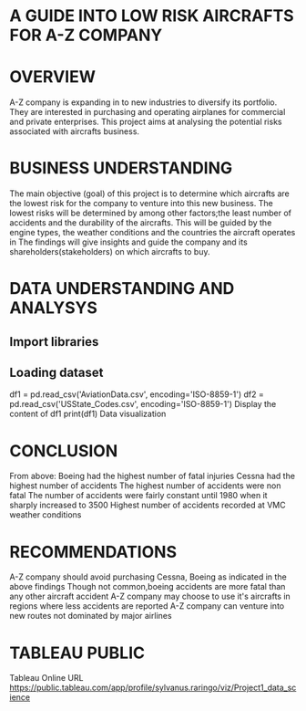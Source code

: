 # A GUIDE INTO LOW RISK AIRCRAFTS FOR A-Z COMPANY

# OVERVIEW

A-Z company is expanding in to new industries to diversify its portfolio.
They are interested in purchasing and operating airplanes for commercial and private enterprises.
This project aims at analysing the potential risks associated with aircrafts business.

# BUSINESS UNDERSTANDING #
The main objective (goal) of this project is to determine which aircrafts are the lowest risk for the company to venture into this new business.
The lowest risks will be determined by among other factors;the least number of accidents and the durability of the aircrafts. 
This will be guided by the engine types, the weather conditions and the countries the aircraft operates in
The findings will give insights and guide the company and its shareholders(stakeholders) on which aircrafts to buy.

# DATA UNDERSTANDING AND ANALYSYS
## Import libraries
## Loading dataset
df1 = pd.read_csv('AviationData.csv', encoding='ISO-8859-1')
df2 = pd.read_csv('USState_Codes.csv', encoding='ISO-8859-1')
Display the content of df1
print(df1)
Data visualization

# CONCLUSION
From above:
Boeing had the highest number of fatal injuries
Cessna had the highest number of accidents
The highest number of accidents were non fatal
The number of accidents were fairly constant until 1980 when it sharply increased to 3500
Highest number of accidents recorded at VMC weather conditions
# RECOMMENDATIONS

A-Z company should avoid purchasing Cessna, Boeing as indicated in the above findings
Though not common,boeing accidents are more fatal than any other aircraft accident
A-Z company may choose to use it's aircrafts in regions where less accidents are reported
A-Z company can venture into new routes not dominated by major airlines

# TABLEAU PUBLIC #
Tableau Online URL
https://public.tableau.com/app/profile/sylvanus.raringo/viz/Project1_data_science

